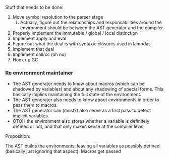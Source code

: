 Stuff that needs to be done:

1. Move symbol resolution to the parser stage
    1. Actually, figure out the relationships and responsabilities around
       the environment should be between the AST generator and the compiler.
2. Properly implement the immutable / global / local distinction
3. Implement apply and eval
4. Figure out what the deal is with syntaxic closures used in lambdas
5. Implement that deal
6. Implement call/cc (oh no)
7. Hook up GC

### Re environment maintainer

* The AST generator needs to know about macros (which can be shadowed by
variables) and about any shadowing of special forms. This basically
implies maintaining the full state of the environment.
* The AST generator also needs to know about environments in order
to pass them to macros.
* The AST generator can (must?) also serve as a first pass to detect
implicit variables.
* OTOH the environment also stores whether a variable is definitely 
defined or not, and that only makes sense at the compiler level.

Proposition:

The AST builds the environments, leaving all variables as possibly
defined (basically just ignoring that aspect). Macros get passed